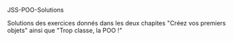 JSS-POO-Solutions

Solutions des exercices donnés dans les deux chapites "Créez vos premiers objets" ainsi que "Trop classe, la POO !"
